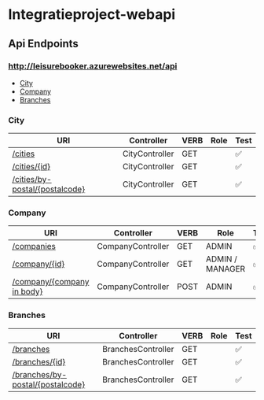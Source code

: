 # Integratieproject-webapi

## Api Endpoints

### http://leisurebooker.azurewebsites.net/api

* [City](#city)
* [Company](#company)
* [Branches](#branches)

### City

| URI | Controller | VERB | Role | Test |
| --- | --- | --- | --- | --- |
| [/cities](http://leisurebooker.azurewebsites.net/api/cities) | CityController | GET |  | :white_check_mark: |
| [/cities/{id}](http://leisurebooker.azurewebsites.net/api/cities/1) | CityController | GET |  | :white_check_mark: |
| [/cities/by-postal/{postalcode}](http://leisurebooker.azurewebsites.net/api/cities/by-postal/2000) | CityController | GET |  | :white_check_mark: |

### Company

| URI | Controller | VERB | Role | Test |
| --- | --- | --- | --- | --- |
| [/companies](http://leisurebooker.azurewebsites.net/api/companies) | CompanyController | GET | ADMIN | :white_check_mark: |
| [/company/{id}](http://leisurebooker.azurewebsites.net/api/companies/1) | CompanyController | GET | ADMIN / MANAGER | :white_check_mark: |
| [/company/{company in body}](http://leisurebooker.azurewebsites.net/api/companies/) | CompanyController | POST | ADMIN | :white_check_mark: |


### Branches

| URI | Controller | VERB | Role | Test |
| --- | --- | --- | --- | --- |
| [/branches](http://leisurebooker.azurewebsites.net/api/branches) | BranchesController | GET |  | :white_check_mark: |
| [/branches/{id}](http://leisurebooker.azurewebsites.net/api/branches/1) | BranchesController | GET |  | :white_check_mark: |
| [/branches/by-postal/{postalcode}](http://leisurebooker.azurewebsites.net/api/branches/by-postal/2000) | BranchesController | GET |  | :white_check_mark: |

